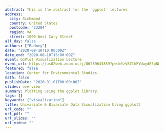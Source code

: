 ```yaml
---
abstract: This is the abstract for the `ggplot` lectures
address:
  city: Richmond
  country: United States
  postcode: "23284"
  region: VA
  street: 1000 West Cary Street
all_day: false
authors: ["Rodney"]
date: "2020-08-10T10:00:00Z"
date_end: "2020-08-10T15:00:00Z"
event: GGPlot Visualization Lecture
event_url: https://us02web.zoom.us/j/86289645889?pwd=YzVBZlhPYUwydE5pNWVhTFExSlA2Zz09
featured: false
location: Center for Environmental Studies
math: false
publishDate: "2020-01-01T00:00:00Z"
slides: overview
summary: Plotting using the ggplot library.
tags: []
keywords: ["visualization"]
title: Univariate & Bivariate Data Visualization Using ggplot2
url_code: ""
url_pdf: ""
url_slides: ""
url_video: ""
---
```



